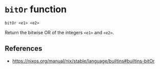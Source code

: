 # `bitOr` function

```
bitOr <e1> <e2>
```

Return the bitwise OR of the integers `<e1>` and `<e2>`.

## References

- https://nixos.org/manual/nix/stable/language/builtins#builtins-bitOr